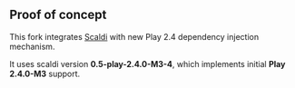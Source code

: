 ## Proof of concept

This fork integrates [Scaldi](http://scaldi.org) with new Play 2.4 dependency injection mechanism.

It uses scaldi version **0.5-play-2.4.0-M3-4**, which implements initial **Play 2.4.0-M3** support.
